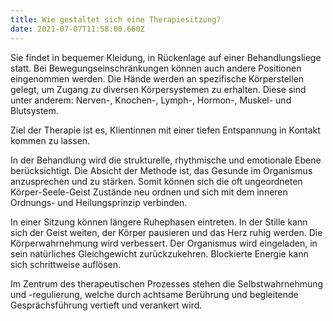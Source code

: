 ```yaml
---
title: Wie gestaltet sich eine Therapiesitzung?
date: 2021-07-07T11:58:00.660Z
---
```

Sie findet in bequemer Kleidung, in Rückenlage auf einer Behandlungsliege statt. Bei Bewegungseinschränkungen können auch andere Positionen eingenommen werden. Die Hände werden an spezifische Körperstellen gelegt, um Zugang zu diversen Körpersystemen zu erhalten. Diese sind unter anderem: Nerven-, Knochen-, Lymph-, Hormon-, Muskel- und Blutsystem.

Ziel der Therapie ist es, Klientinnen mit einer tiefen Entspannung in Kontakt kommen zu lassen.

In der Behandlung wird die strukturelle, rhythmische und emotionale Ebene berücksichtigt. Die Absicht der Methode ist, das Gesunde im Organismus anzusprechen und zu stärken. Somit können sich die oft ungeordneten Körper-Seele-Geist Zustände neu ordnen und sich mit dem inneren Ordnungs- und Heilungsprinzip verbinden.

In einer Sitzung können längere Ruhephasen eintreten. In der Stille kann sich der Geist weiten, der Körper pausieren und das Herz ruhig werden. Die Körperwahrnehmung wird verbessert. Der Organismus wird eingeladen, in sein natürliches Gleichgewicht zurückzukehren. Blockierte Energie kann sich schrittweise auflösen.

Im Zentrum des therapeutischen Prozesses stehen die Selbstwahrnehmung und -regulierung, welche durch achtsame Berührung und begleitende Gesprächsführung vertieft und verankert wird.